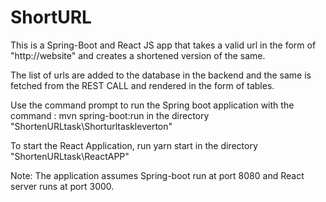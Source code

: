 # ShortURL

This is a  Spring-Boot and React JS app that takes a valid url in the form of "http://website" and creates a shortened version of the same.

The list of urls are added to the database in the backend and the same is fetched from the REST CALL and rendered in the form of tables.

Use the command prompt to run the Spring boot application with the command : mvn spring-boot:run in the directory "ShortenURLtask\Shorturltaskleverton"

To start the React Application, run yarn start in the directory "ShortenURLtask\ReactAPP"

Note:  The application assumes Spring-boot run at port 8080 and React server runs at port 3000. 


